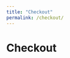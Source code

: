 ```yaml
---
title: "Checkout"
permalink: /checkout/
---
```


# Checkout

<script>
document.addEventListener('DOMContentLoaded', function() {
  console.log('Checkout page loaded');

  const urlParams = new URLSearchParams(window.location.search);
  const plan = urlParams.get('plan');
  console.log('Plan selected:', plan);

  // Display the selected plan dynamically
  const planElement = document.createElement('h2');
  planElement.textContent = plan ? 'Plan Seleccionado: ' + plan : 'No se ha seleccionado ningún plan';
  
  // Insert the plan element below the existing content
  const checkoutContent = document.querySelector('.page-content');
  checkoutContent.appendChild(planElement);
});
</script>
